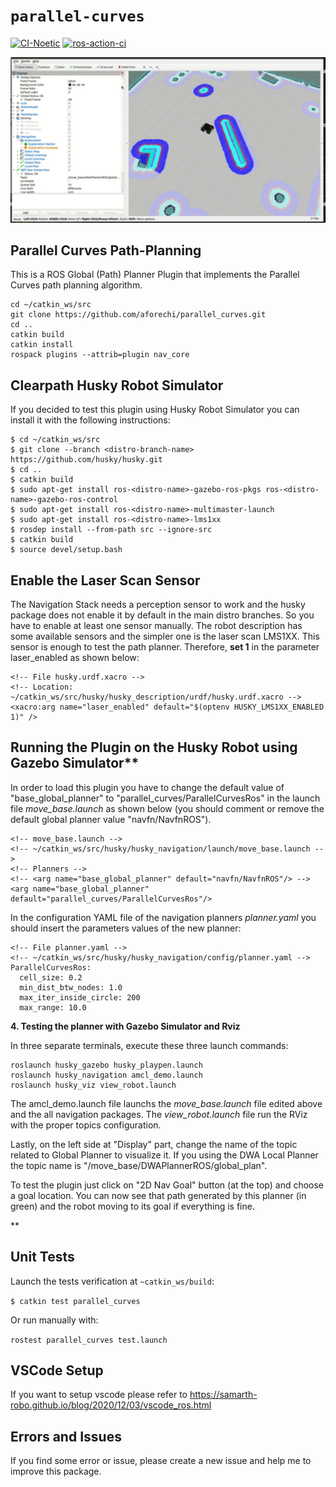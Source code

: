 # `parallel-curves`
[![CI-Noetic](https://github.com/aforechi/parallel_curves/actions/workflows/action-noetic.yaml/badge.svg)](https://github.com/aforechi/parallel_curves/actions/workflows/action-noetic.yaml) [![ros-action-ci](https://github.com/aforechi/parallel_curves/actions/workflows/action-ros-ci.yaml/badge.svg)](https://github.com/aforechi/parallel_curves/actions/workflows/action-ros-ci.yaml)


<p float="left">
  <img src="doc/parallel_curves_husky.gif" width="600" />
</p>

## Parallel Curves Path-Planning

This is a ROS Global (Path) Planner Plugin that implements the Parallel Curves path planning algorithm.

```
cd ~/catkin_ws/src   
git clone https://github.com/aforechi/parallel_curves.git
cd ..
catkin build
catkin install
rospack plugins --attrib=plugin nav_core
```

## Clearpath Husky Robot Simulator

If you decided to test this plugin using Husky Robot Simulator you can install it with the following instructions:

```
$ cd ~/catkin_ws/src   
$ git clone --branch <distro-branch-name> https://github.com/husky/husky.git
$ cd ..
$ catkin build
$ sudo apt-get install ros-<distro-name>-gazebo-ros-pkgs ros-<distro-name>-gazebo-ros-control
$ sudo apt-get install ros-<distro-name>-multimaster-launch
$ sudo apt-get install ros-<distro-name>-lms1xx
$ rosdep install --from-path src --ignore-src  
$ catkin build
$ source devel/setup.bash

```

## Enable the Laser Scan Sensor

The Navigation Stack needs a perception sensor to work and the husky package does not enable it by default in the main distro branches. So you have to enable at least one sensor manually. The robot description has some available sensors and the simpler one is the laser scan LMS1XX. This sensor is enough to test the path planner. Therefore, **set 1** in the parameter laser_enabled as shown below:

```
<!-- File husky.urdf.xacro -->
<!-- Location: ~/catkin_ws/src/husky/husky_description/urdf/husky.urdf.xacro -->
<xacro:arg name="laser_enabled" default="$(optenv HUSKY_LMS1XX_ENABLED 1)" />
```

## Running the Plugin on the Husky Robot using Gazebo Simulator**

In order to load this plugin you have to change the default value of "base_global_planner" to "parallel_curves/ParallelCurvesRos" in the launch file *move_base.launch* as shown below (you should comment or remove the default global planner value "navfn/NavfnROS").

```
<!-- move_base.launch -->
<!-- ~/catkin_ws/src/husky/husky_navigation/launch/move_base.launch -->
<!-- Planners -->
<!-- <arg name="base_global_planner" default="navfn/NavfnROS"/> -->
<arg name="base_global_planner" default="parallel_curves/ParallelCurvesRos"/>
```

In the configuration YAML file of the navigation planners *planner.yaml* you should insert the parameters values of the new planner:

```
<!-- File planner.yaml -->
<!-- ~/catkin_ws/src/husky/husky_navigation/config/planner.yaml -->
ParallelCurvesRos:
  cell_size: 0.2
  min_dist_btw_nodes: 1.0
  max_iter_inside_circle: 200
  max_range: 10.0

```
**4. Testing the planner with Gazebo Simulator and Rviz**

In three separate terminals, execute these three launch commands:

```
roslaunch husky_gazebo husky_playpen.launch
roslaunch husky_navigation amcl_demo.launch
roslaunch husky_viz view_robot.launch
```
The amcl_demo.launch file launchs the *move_base.launch* file edited above and the all navigation packages. The *view_robot.launch* file run the RViz with the proper topics configuration. 

Lastly, on the left side at "Display" part, change the name of the topic related to Global Planner to visualize it. If you using the DWA Local Planner the topic name is "/move_base/DWAPlannerROS/global_plan".

To test the plugin just click on "2D Nav Goal" button (at the top) and choose a goal location. You can now see that path generated by this planner (in green) and the robot moving to its goal if everything is fine.

**

## Unit Tests
Launch the tests verification at ```~catkin_ws/build```:

```$ catkin test parallel_curves```

Or run manually with:

```rostest parallel_curves test.launch```

## VSCode Setup

If you want to setup vscode please refer to https://samarth-robo.github.io/blog/2020/12/03/vscode_ros.html


## Errors and Issues

If you find some error or issue, please create a new issue and help me to improve this package.
